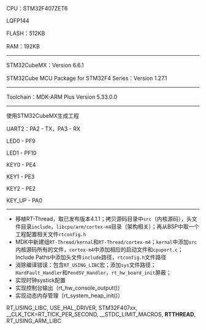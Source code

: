 CPU：STM32F407ZET6

LQFP144

FLASH：512KB

RAM：192KB

***

STM32CubeMX：Version 6.6.1

STM32Cube MCU Package for STM32F4 Series：Version 1.27.1

***

Toolchain：MDK-ARM Plus Version 5.33.0.0

***

使用STM32CubeMX生成工程

UART2：PA2 - TX，PA3 - RX

LED0 - PF9

LED1 - PF10

KEY0 - PE4

KEY1 - PE3

KEY2 - PE2

KEY_UP - PA0

***

* 移植RT-Thread，取已发布版本4.1.1；拷贝源码目录中`src`（内核源码），头文件目录`include`，`libcpu/arm/cortex-m4`目录（架构相关）；再从BSP中取一个工程配置相关文件`rtconfig.h`
* MDK中新建组`RT-Thread/kernal`和`RT-Thread/cortex-m4`；`kernal`中添加`src`内核源码所有的文件，`cortex-m4`中添加相应的启动文件和`cpuport.c`；Include Paths中添加头文件`include`路径，`rtconfig.h`文件路径
* 消除编译错误：包含`RT_USING_LIBC`宏；添加`sys`文件路径；`HardFault_Handler`和`PendSV_Handler`，`rt_hw_board_init`屏蔽；
* 实现时钟systick配置
* 实现控制台输出（rt_hw_console_output()）
* 实现动态内存管理（rt_system_heap_init()）

RT_USING_LIBC, USE_HAL_DRIVER, STM32F407xx, __CLK_TCK=RT_TICK_PER_SECOND, __STDC_LIMIT_MACROS, __RTTHREAD__, RT_USING_ARM_LIBC
